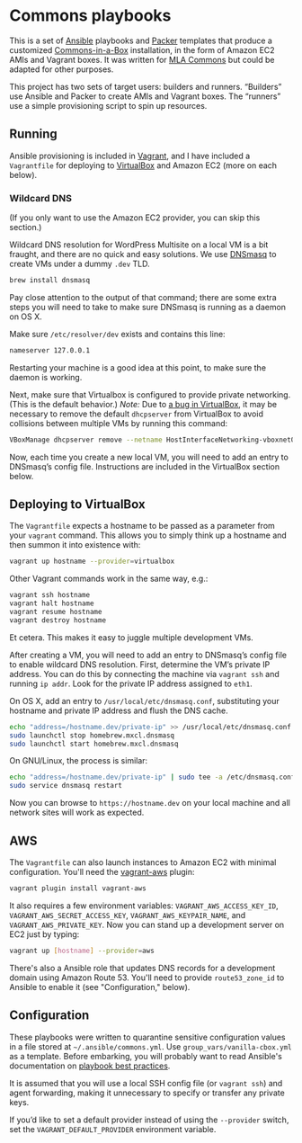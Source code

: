 # Commons playbooks

This is a set of [Ansible][ansible] playbooks and [Packer][packer] templates 
that produce a customized [Commons-in-a-Box][cbox] installation, in the form of
Amazon EC2 AMIs and Vagrant boxes. It was written for [MLA Commons][commons] 
but could be adapted for other purposes.

This project has two sets of target users: builders and runners. “Builders” 
use Ansible and Packer to create AMIs and Vagrant boxes. The “runners” use a 
simple provisioning script to spin up resources.


## Running

Ansible provisioning is included in [Vagrant][vagrant], and I have included a
`Vagrantfile` for deploying to [VirtualBox][virtualbox] and Amazon EC2 (more
on each below).


### Wildcard DNS

(If you only want to use the Amazon EC2 provider, you can skip this section.)

Wildcard DNS resolution for WordPress Multisite on a local VM is a bit fraught,
and there are no quick and easy solutions. We use [DNSmasq][dnsmasq] to create
VMs under a dummy `.dev` TLD.

```sh
brew install dnsmasq
```

Pay close attention to the output of that command; there are some extra steps
you will need to take to make sure DNSmasq is running as a daemon on OS X.


Make sure `/etc/resolver/dev` exists and contains this line:

```sh
nameserver 127.0.0.1
```

Restarting your machine is a good idea at this point, to make sure the daemon
is working.

Next, make sure that Virtualbox is configured to provide private networking.
(This is the default behavior.) *Note:* Due to [a bug in VirtualBox][vbox-bug],
it may be necessary to remove the default `dhcpserver` from VirtualBox to
avoid collisions between multiple VMs by running this command:

```sh
VBoxManage dhcpserver remove --netname HostInterfaceNetworking-vboxnet0
```

Now, each time you create a new local VM, you will need to add an entry to
DNSmasq’s config file. Instructions are included in the VirtualBox section
below.


## Deploying to VirtualBox

The `Vagrantfile` expects a hostname to be passed as a parameter from your
`vagrant` command. This allows you to simply think up a hostname and then
summon it into existence with:

```sh
vagrant up hostname --provider=virtualbox
```

Other Vagrant commands work in the same way, e.g.:

```sh
vagrant ssh hostname
vagrant halt hostname
vagrant resume hostname
vagrant destroy hostname
```

Et cetera. This makes it easy to juggle multiple development VMs.

After creating a VM, you will need to add an entry to DNSmasq’s config file to
enable wildcard DNS resolution. First, determine the VM’s private IP address.
You can do this by connecting the machine via `vagrant ssh` and running
`ip addr`. Look for the private IP address assigned to `eth1`.

On OS X, add an entry to `/usr/local/etc/dnsmasq.conf`, substituting your
hostname and private IP address and flush the DNS cache.

```sh
echo "address=/hostname.dev/private-ip" >> /usr/local/etc/dnsmasq.conf
sudo launchctl stop homebrew.mxcl.dnsmasq
sudo launchctl start homebrew.mxcl.dnsmasq
```

On GNU/Linux, the process is similar:

```sh
echo "address=/hostname.dev/private-ip" | sudo tee -a /etc/dnsmasq.conf
sudo service dnsmasq restart
```

Now you can browse to `https://hostname.dev` on your local machine and all 
network sites will work as expected.


## AWS

The `Vagrantfile` can also launch instances to Amazon EC2 with minimal
configuration. You'll need the [vagrant-aws][vagrant-aws] plugin:

```sh
vagrant plugin install vagrant-aws
```

It also requires a few environment variables: `VAGRANT_AWS_ACCESS_KEY_ID`,
`VAGRANT_AWS_SECRET_ACCESS_KEY`, `VAGRANT_AWS_KEYPAIR_NAME`, and
`VAGRANT_AWS_PRIVATE_KEY`. Now you can stand up a development server on EC2
just by typing:

```sh
vagrant up [hostname] --provider=aws
```

There's also a Ansible role that updates DNS records for a development domain
using Amazon Route 53. You'll need to provide `route53_zone_id` to Ansible to
enable it (see "Configuration," below).


## Configuration

These playbooks were written to quarantine sensitive configuration values in a
file stored at `~/.ansible/commons.yml`. Use `group_vars/vanilla-cbox.yml` as a
template. Before embarking, you will probably want to read Ansible's
documentation on [playbook best practices][best-practices].

It is assumed that you will use a local SSH config file (or `vagrant ssh`) and
agent forwarding, making it unnecessary to specify or transfer any private keys.

If you’d like to set a default provider instead of using the `--provider` 
switch, set the `VAGRANT_DEFAULT_PROVIDER` environment variable.


[ansible]: http://www.ansible.com
[packer]: http://packer.io
[cbox]: http://commonsinabox.org
[commons]: http://commons.mla.org
[brew]: http://brew.sh
[dnsmasq]: http://www.thekelleys.org.uk/dnsmasq/doc.html
[vagrant]: http://www.vagrantup.com
[vagrant-aws]: https://github.com/mitchellh/vagrant-aws
[virtualbox]: https://www.virtualbox.org
[vbox-bug]: https://github.com/mitchellh/vagrant/issues/3083
[best-practices]: http://docs.ansible.com/playbooks_best_practices.html
